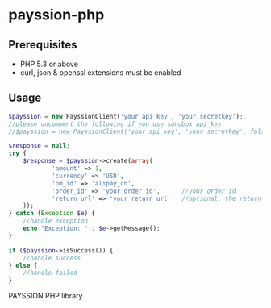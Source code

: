 payssion-php
============

## Prerequisites
   * PHP 5.3 or above
   * curl, json & openssl extensions must be enabled
   
## Usage
``` php
$payssion = new PayssionClient('your api key', 'your secretkey');
//please uncomment the following if you use sandbox api_key
//$payssion = new PayssionClient('your api key', 'your secretkey', false);

$response = null;
try {
	$response = $payssion->create(array(
			'amount' => 1,
			'currency' => 'USD',
			'pm_id' => 'alipay_cn',
			'order_id' => 'your order id',      //your order id
			'return_url' => 'your return url'   //optional, the return url after payments (for both of paid and non-paid)
	));
} catch (Exception $e) {
	//handle exception
	echo "Exception: " . $e->getMessage();
}

if ($payssion->isSuccess()) {
	//handle success
} else {
	//handle failed
}

```

PAYSSION PHP library
